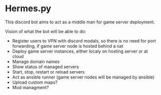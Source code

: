 # Hermes.py

This discord bot aims to act as a middle man for game server deployment.

Vision of what the bot will be able to do:
- Register users to VPN with discord modals, so there is no need for port forwarding, if game server node is hosted behind a nat
- Deploy game server instances, either localy on hosting server or at cloud
- Manage domain names
- Show status of managed servers
- Start, stop, restart or reload servers
- Act as ansible runner (game server nodes will be managed by ansible)
- Upload custom maps?
- Mod managment?
